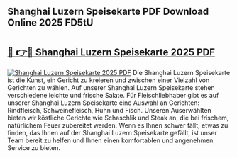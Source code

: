 ## Shanghai Luzern Speisekarte PDF Download Online 2025 FD5tU

# <h2><a href="http://gc9nmc.nevu.top/?p=Shanghai+Luzern+Speisekarte">🔗 👉🔴 Shanghai Luzern Speisekarte 2025 PDF</a></h2>

[![Shanghai Luzern Speisekarte 2025 PDF](https://i.imgur.com/dBaPXMq.png)](http://gc9nmc.nevu.top/?p=Shanghai+Luzern+Speisekarte)
Die Shanghai Luzern Speisekarte ist die Kunst, ein Gericht zu kreieren und zwischen einer Vielzahl von Gerichten zu wählen. Auf unserer Shanghai Luzern Speisekarte stehen verschiedene leichte und frische Salate. Für Fleischliebhaber gibt es auf unserer Shanghai Luzern Speisekarte eine Auswahl an Gerichten: Rindfleisch, Schweinefleisch, Huhn und Fisch. Unseren Auserwählten bieten wir köstliche Gerichte wie Schaschlik und Steak an, die bei frischem, natürlichem Feuer zubereitet werden. Wenn es Ihnen schwer fällt, etwas zu finden, das Ihnen auf der Shanghai Luzern Speisekarte gefällt, ist unser Team bereit zu helfen und Ihnen einen komfortablen und angenehmen Service zu bieten.

